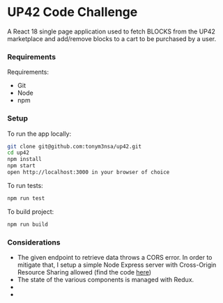 # UP42 Code Challenge


A React 18 single page application used to fetch BLOCKS from the UP42 marketplace and add/remove blocks to a cart to be purchased by a user.

### Requirements

Requirements:
- Git
- Node
- npm

### Setup

To run the app locally:

```bash
git clone git@github.com:tonym3nsa/up42.git
cd up42
npm install
npm start
open http://localhost:3000 in your browser of choice
```

To run tests:
```bash
npm run test
```

To build project:
```bash
npm run build
```


### Considerations

- The given endpoint to retrieve data throws a CORS error. In order to mitigate that, I setup a simple Node Express server with Cross-Origin Resource Sharing allowed (find the code [here](https://github.com/tonym3nsa/up42-server))
- The state of the various components is managed with Redux. 
- 
- 

